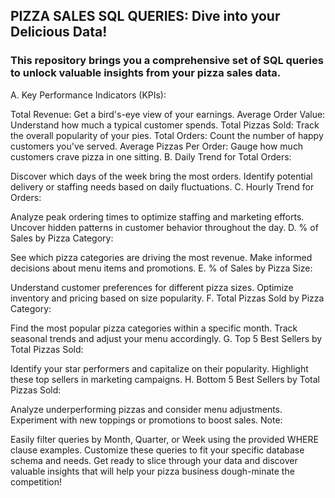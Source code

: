 ## PIZZA SALES SQL QUERIES: Dive into your Delicious Data!
### This repository brings you a comprehensive set of SQL queries to unlock valuable insights from your pizza sales data.

A. Key Performance Indicators (KPIs):

Total Revenue: Get a bird's-eye view of your earnings.
Average Order Value: Understand how much a typical customer spends.
Total Pizzas Sold: Track the overall popularity of your pies.
Total Orders: Count the number of happy customers you've served.
Average Pizzas Per Order: Gauge how much customers crave pizza in one sitting.
B. Daily Trend for Total Orders:

Discover which days of the week bring the most orders.
Identify potential delivery or staffing needs based on daily fluctuations.
C. Hourly Trend for Orders:

Analyze peak ordering times to optimize staffing and marketing efforts.
Uncover hidden patterns in customer behavior throughout the day.
D. % of Sales by Pizza Category:

See which pizza categories are driving the most revenue.
Make informed decisions about menu items and promotions.
E. % of Sales by Pizza Size:

Understand customer preferences for different pizza sizes.
Optimize inventory and pricing based on size popularity.
F. Total Pizzas Sold by Pizza Category:

Find the most popular pizza categories within a specific month.
Track seasonal trends and adjust your menu accordingly.
G. Top 5 Best Sellers by Total Pizzas Sold:

Identify your star performers and capitalize on their popularity.
Highlight these top sellers in marketing campaigns.
H. Bottom 5 Best Sellers by Total Pizzas Sold:

Analyze underperforming pizzas and consider menu adjustments.
Experiment with new toppings or promotions to boost sales.
Note:

Easily filter queries by Month, Quarter, or Week using the provided WHERE clause examples.
Customize these queries to fit your specific database schema and needs.
Get ready to slice through your data and discover valuable insights that will help your pizza business dough-minate the competition!
